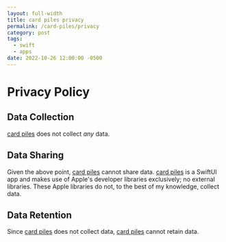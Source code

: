 ```yaml
---
layout: full-width
title: card piles privacy
permalink: /card-piles/privacy
category: post
tags:
  - swift
  - apps
date: 2022-10-26 12:00:00 -0500
---
```


# Privacy Policy

## Data Collection

[card piles][] does not collect _any_ data.

## Data Sharing

Given the above point, [card piles][] cannot share data. [card piles][] is a SwiftUI app and makes use of Apple's developer libraries exclusively; no external libraries. These Apple libraries do not, to the best of my knowledge, collect data.

## Data Retention

Since [card piles][] does not collect data, [card piles][] cannot retain data.

[card piles]: https://apps.apple.com/us/app/card-piles/id6443995531
